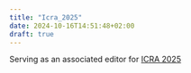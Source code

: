 ```yaml
---
title: "Icra_2025"
date: 2024-10-16T14:51:48+02:00
draft: true
---
```


Serving as an associated editor for <a href="https://2025.ieee-icra.org">ICRA 2025</a>
